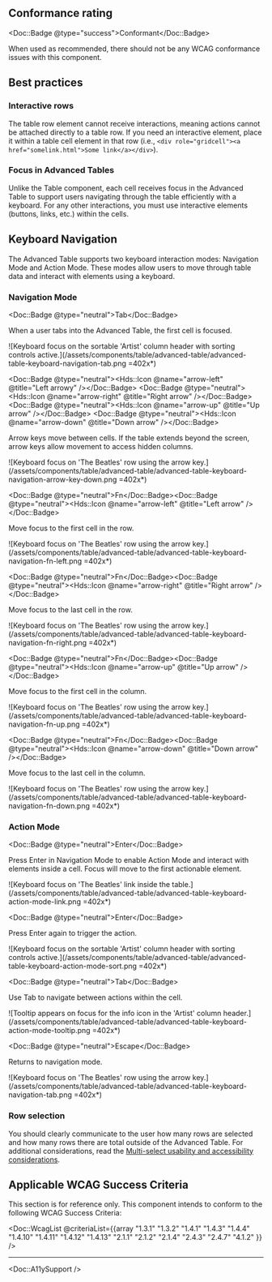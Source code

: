 ## Conformance rating

<Doc::Badge @type="success">Conformant</Doc::Badge>

When used as recommended, there should not be any WCAG conformance issues with this component.

## Best practices

### Interactive rows

The table row element cannot receive interactions, meaning actions cannot be attached directly to a table row. If you need an interactive element, place it within a table cell element in that row (i.e., `<div role="gridcell"><a href="somelink.html">Some link</a></div>`).

### Focus in Advanced Tables

Unlike the Table component, each cell receives focus in the Advanced Table to support users navigating through the table efficiently with a keyboard. For any other interactions, you must use interactive elements (buttons, links, etc.) within the cells. 

## Keyboard Navigation

The Advanced Table supports two keyboard interaction modes: Navigation Mode and Action Mode. These modes allow users to move through table data and interact with elements using a keyboard.

### Navigation Mode


<Doc::Badge @type="neutral">Tab</Doc::Badge>

When a user tabs into the Advanced Table, the first cell is focused.

![Keyboard focus on the sortable 'Artist' column header with sorting controls active.](/assets/components/table/advanced-table/advanced-table-keyboard-navigation-tab.png =402x*)

<Doc::Badge @type="neutral"><Hds::Icon @name="arrow-left" @title="Left arrowy" /></Doc::Badge> <Doc::Badge @type="neutral"><Hds::Icon @name="arrow-right" @title="Right arrow" /></Doc::Badge><Doc::Badge @type="neutral"><Hds::Icon @name="arrow-up" @title="Up arrow" /></Doc::Badge> <Doc::Badge @type="neutral"><Hds::Icon @name="arrow-down" @title="Down arrow" /></Doc::Badge>

Arrow keys move between cells. If the table extends beyond the screen, arrow keys allow movement to access hidden columns.

![Keyboard focus on 'The Beatles' row using the arrow key.](/assets/components/table/advanced-table/advanced-table-keyboard-navigation-arrow-key-down.png =402x*)

<Doc::Badge @type="neutral">Fn</Doc::Badge><Doc::Badge @type="neutral"><Hds::Icon @name="arrow-left" @title="Left arrow" /></Doc::Badge>

Move focus to the first cell in the row.

![Keyboard focus on 'The Beatles' row using the arrow key.](/assets/components/table/advanced-table/advanced-table-keyboard-navigation-fn-left.png =402x*)

<Doc::Badge @type="neutral">Fn</Doc::Badge><Doc::Badge @type="neutral"><Hds::Icon @name="arrow-right" @title="Right arrow" /></Doc::Badge>

Move focus to the last cell in the row.

![Keyboard focus on 'The Beatles' row using the arrow key.](/assets/components/table/advanced-table/advanced-table-keyboard-navigation-fn-right.png =402x*)

<Doc::Badge @type="neutral">Fn</Doc::Badge><Doc::Badge @type="neutral"><Hds::Icon @name="arrow-up"  @title="Up arrow" /></Doc::Badge>

Move focus to the first cell in the column.

![Keyboard focus on 'The Beatles' row using the arrow key.](/assets/components/table/advanced-table/advanced-table-keyboard-navigation-fn-up.png =402x*)

<Doc::Badge @type="neutral">Fn</Doc::Badge><Doc::Badge @type="neutral"><Hds::Icon @name="arrow-down"  @title="Down arrow" /></Doc::Badge>

Move focus to the last cell in the column.

![Keyboard focus on 'The Beatles' row using the arrow key.](/assets/components/table/advanced-table/advanced-table-keyboard-navigation-fn-down.png =402x*)

### Action Mode

<Doc::Badge @type="neutral">Enter</Doc::Badge>

Press Enter in Navigation Mode to enable Action Mode and interact with elements inside a cell. Focus will move to the first actionable element.

![Keyboard focus on 'The Beatles' link inside the table.](/assets/components/table/advanced-table/advanced-table-keyboard-action-mode-link.png =402x*)

<Doc::Badge @type="neutral">Enter</Doc::Badge>

Press Enter again to trigger the action.

![Keyboard focus on the sortable 'Artist' column header with sorting controls active.](/assets/components/table/advanced-table/advanced-table-keyboard-action-mode-sort.png =402x*)

<Doc::Badge @type="neutral">Tab</Doc::Badge>

Use Tab to navigate between actions within the cell.

![Tooltip appears on focus for the info icon in the 'Artist' column header.](/assets/components/table/advanced-table/advanced-table-keyboard-action-mode-tooltip.png =402x*)

<Doc::Badge @type="neutral">Escape</Doc::Badge>

Returns to navigation mode.

![Keyboard focus on 'The Beatles' row using the arrow key.](/assets/components/table/advanced-table/advanced-table-keyboard-navigation-tab.png =402x*)

### Row selection

You should clearly communicate to the user how many rows are selected and how many rows there are total outside of the Advanced Table. For additional considerations, read the [Multi-select usability and accessibility considerations](/components/table/advanced-table?tab=code#usability-and-accessibility-considerations).

## Applicable WCAG Success Criteria

This section is for reference only. This component intends to conform to the following WCAG Success Criteria:

<Doc::WcagList @criteriaList={{array "1.3.1" "1.3.2" "1.4.1" "1.4.3" "1.4.4" "1.4.10" "1.4.11" "1.4.12" "1.4.13" "2.1.1" "2.1.2" "2.1.4" "2.4.3" "2.4.7" "4.1.2" }} />

---

<Doc::A11ySupport />

